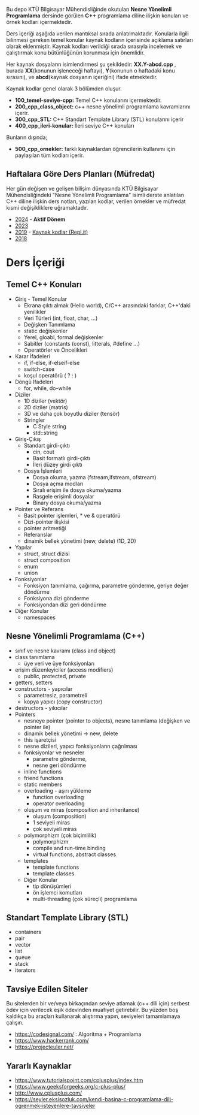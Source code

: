 Bu depo KTÜ Bilgisayar Mühendisliğinde okutulan **Nesne Yönelimli Programlama** dersinde görülen **C++** programlama diline ilişkin konuları ve örnek kodları içermektedir.

Ders içeriği aşağıda verilen mantıksal sırada anlatılmaktadır. Konularla ilgili bilinmesi gereken temel konular kaynak kodların içerisinde açıklama satırları olarak eklenmiştir. Kaynak kodları verildiği sırada sırasıyla incelemek ve çalıştırmak konu bütünlüğünün korunması için önemlidir.

Her kaynak dosyaların isimlendirmesi şu şekildedir: **XX.Y-abcd.cpp** , burada **XX**(konunun işleneceği haftayı), **Y**(konunun o haftadaki konu sırasını), ve **abcd**(kaynak dosyanın içeriğini) ifade etmektedir.

Kaynak kodlar genel olarak 3 bölümden oluşur. 
* **100_temel-seviye-cpp:** Temel C++ konularını içermektedir.
* **200_cpp_class_object:** c++ nesne yönelimli programlama kavramlarını içerir.
* **300_cpp_STL:** C++ Standart Template Library (STL) konularını içerir
* **400_cpp_ileri-konular:** İleri seviye C++ konuları

Bunların dışında; 
* **500_cpp_ornekler:** farklı kaynaklardan öğrencilerin kullanımı için paylaşılan tüm kodları içerir.

## Haftalara Göre Ders Planları (Müfredat)
Her gün değişen ve gelişen bilişim dünyasında KTÜ Bilgisayar Mühendisliğindeki "Nesne Yönelimli Programlama" isimli derste anlatılan C++ diline ilişkin ders notları, yazılan kodlar, verilen örnekler ve müfredat kısmi değişikliklere uğramaktadır.
* [2024](2024-guz-ders-plan.md) - __Aktif Dönem__
* [2023](2023-guz-ders-plan.md)
* [2019](2019-guz-ders-plan.md) - [Kaynak kodlar (Repl.it)](https://repl.it/@ZaferYavuz1)
* [2018](2018-guz-ders-plan.md)

# Ders İçeriği
## Temel C++ Konuları
* Giriş - Temel Konular
  * Ekrana çıktı almak (Hello world), C/C++ arasındaki farklar, C++'daki yenilikler
  * Veri Türleri (int, float, char, ...)
  * Değişken Tanımlama
  * static değişkenler
  * Yerel, gloabl, formal değişkenler
  * Sabitler (constants (const), litterals, #define ...)
  * Operatörler ve Öncelikleri
* Karar İfadeleri
  * if, if-else, if-elseif-else
  * switch-case
  * koşul operatörü ( ? : )
* Döngü İfadeleri  
  * for, while, do-while
* Diziler
  * 1D diziler (vektör)
  * 2D diziler (matris)
  * 3D ve daha çok boyutlu diziler (tensör)
  * Stringler
    * C Style string
    * std::string
* Giriş-Çıkış
  * Standart girdi-çıktı
    * cin, cout
    * Basit formatlı girdi-çıktı
    * İleri düzey girdi çıktı
  * Dosya İşlemleri
    * Dosya okuma, yazma (fstream,ifstream, ofstream)
    * Dosya açma modları
    * Sıralı erişim ile dosya okuma/yazma
    * Rasgele erişimli dosyalar
    * Binary dosya okuma/yazma
* Pointer ve Referans
  * Basit pointer işlemleri, * ve & operatörü
  * Dizi-pointer ilişkisi
  * pointer aritmetiği
  * Referanslar
  * dinamik bellek yönetimi (new, delete) (1D, 2D)
* Yapılar
  * struct, struct dizisi
  * struct composition
  * enum
  * union
* Fonksiyonlar
  * Fonksiyon tanımlama, çağırma, parametre gönderme, geriye değer döndürme
  * Fonksiyona dizi gönderme
  * Fonksiyondan dizi geri döndürme
* Diğer Konular
  * namespaces

## Nesne Yönelimli Programlama (C++)
* sınıf ve nesne kavramı (class and object)
* class tanımlama
  * üye veri ve üye fonksiyonları
* erişim düzenleyiciler (access modifiers)
  * public, protected, private
* getters, setters
* constructors - yapıcılar
  * parametresiz, parametreli
  * kopya yapıcı (copy constructor)
* destructors - yıkıcılar
* Pointers
  * nesneye pointer (pointer to objects), nesne tanımlama (değişken ve pointer ile)
  * dinamik bellek yönetimi -> new, delete
  * this işaretçisi
  * nesne dizileri, yapıcı fonksiyonların çağrılması
  * fonksiyonlar ve nesneler 
    * parametre gönderme, 
    * nesne geri döndürme
  * inline functions
  * friend functions
  * static members
  * overloading - aşırı yükleme
    * function overloading
    * operator overloading
  * oluşum ve miras (composition and inheritance)
    * oluşum (composition)
    * 1 seviyeli miras
    * çok seviyeli miras
  * polymorphizm (çok biçimlilik)
    * polymorphizm
    * compile and run-time binding
    * virtual functions, abstract classes
  * templates
    * template functions
    * template classes
  * Diğer Konular
    * tip dönüşümleri
    * ön işlemci komutları
    * multi-threading (çok süreçli) programlama

## Standart Template Library (STL)
  * containers
  * pair
  * vector
  * list
  * queue
  * stack
  * iterators

## Tavsiye Edilen Siteler
Bu sitelerden bir ve/veya birkaçından seviye atlamak (c++ dili için) serbest ödev için verilecek eşik ödevinden muafiyet getirebilir. Bu yüzden boş kaldıkça bu araçları kullanarak alıştırma yapın, seviyeleri tamamlamaya çalışın.
* https://codesignal.com/ : Algoritma + Programlama
* https://www.hackerrank.com/
* https://projecteuler.net/

## Yararlı Kaynaklar
* https://www.tutorialspoint.com/cplusplus/index.htm
* https://www.geeksforgeeks.org/c-plus-plus/
* http://www.cplusplus.com/
* https://seyler.eksisozluk.com/kendi-basina-c-programlama-dili-ogrenmek-isteyenlere-tavsiyeler



